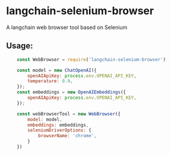 # langchain-selenium-browser

A langchain web browser tool based on Selenium

## Usage:
```javascript
    const WebBrowser = require('langchain-selenium-browser')

    const model = new ChatOpenAI({
        openAIApiKey: process.env.OPENAI_API_KEY,
        temperature: 0.9,
    });
    const embeddings = new OpenAIEmbeddings({
        openAIApiKey: process.env.OPENAI_API_KEY,
    });

    const webBrowserTool = new WebBrowser({
        model: model,
        embeddings: embeddings,
        seleniumDriverOptions: {
            browserName: 'chrome',
        }
    })
```
